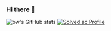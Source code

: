 ### Hi there 👋
![bw's GitHub stats](https://github-readme-stats.vercel.app/api?username=ybw903&show_icons=true&theme=merko)
[![Solved.ac Profile](http://mazassumnida.wtf/api/v2/generate_badge?boj=tyle47)](https://solved.ac/tyle47/)
<!--
**ybw903/ybw903** is a ✨ _special_ ✨ repository because its `README.md` (this file) appears on your GitHub profile.

Here are some ideas to get you started:

- 🔭 I’m currently working on ...
- 🌱 I’m currently learning ...
- 👯 I’m looking to collaborate on ...
- 🤔 I’m looking for help with ...
- 💬 Ask me about ...
- 📫 How to reach me: ...
- 😄 Pronouns: ...
- ⚡ Fun fact: ...
-->
